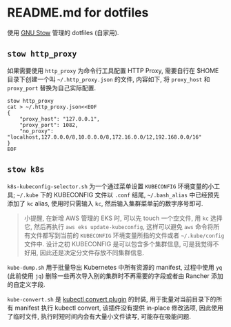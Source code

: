 
# README.md for dotfiles

使用 [GNU Stow](https://farseerfc.me/using-gnu-stow-to-manage-your-dotfiles.html) 管理的 dotfiles (自家用).

## `stow http_proxy`

如果需要使用 `http_proxy` 为命令行工具配置 HTTP Proxy, 需要自行在 $HOME 目录下创建一个叫 `~/.http_proxy.json` 的文件, 内容如下, 将 `proxy_host` 和 `proxy_port` 替换为自己实际配置.

```shell
stow http_proxy
cat > ~/.http_proxy.json<<EOF
{
    "proxy_host": "127.0.0.1",
    "proxy_port": 1082,
    "no_proxy": "localhost,127.0.0.0/8,10.0.0.0/8,172.16.0.0/12,192.168.0.0/16"
}
EOF
```

## `stow k8s`

`k8s-kubeconfig-selector.sh` 为一个通过菜单设置 `KUBECONFIG` 环境变量的小工具; `~/.kube` 下的 KUBECONFIG 文件以 `.conf` 结尾, `~/.bash_alias` 中已经预先添加了 `kc` alias, 使用时只需输入 `kc`, 然后输入集群菜单前的数字序号即可.

> 小提醒, 在新增 AWS 管理的 EKS 时, 可以先 touch 一个空文件, 用 `kc` 选择它, 然后再执行 `aws eks update-kubeconfig`, 这样可以避免 `aws` 命令将所有文件都写到当前的 `KUBECONFIG` 环境变量所指的文件或者 `~/.kube/config` 文件中. 设计之初 KUBECONFIG 是可以包含多个集群信息, 可是我觉得不好用, 因此还是决定分文件存放不同集群信息.

`kube-dump.sh` 用于批量导出 Kubernetes 中所有资源的 manifest, 过程中使用 `yq` (此前使用 `jq`) 删除一些再次导入别的集群时不再需要的字段或者由 Rancher 添加的自定义字段.

`kube-convert.sh` 是 [kubectl convert plugin](https://kubernetes.io/docs/tasks/tools/install-kubectl-linux/#install-kubectl-convert-plugin) 的封装, 用于批量对当前目录下的所有 manifest 执行 kubectl convert, 该插件没有提供 in-place 修改选项, 因此使用了临时文件, 执行时短时间内会有大量小文件读写, 可能存在吸能问题.
